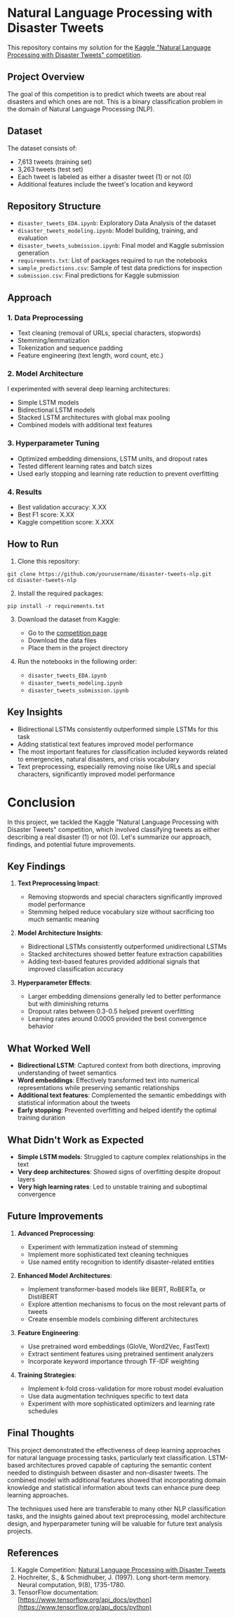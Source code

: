 # Natural Language Processing with Disaster Tweets

This repository contains my solution for the [Kaggle "Natural Language Processing with Disaster Tweets" competition](https://www.kaggle.com/c/nlp-getting-started).

## Project Overview

The goal of this competition is to predict which tweets are about real disasters and which ones are not. This is a binary classification problem in the domain of Natural Language Processing (NLP).

## Dataset

The dataset consists of:
- 7,613 tweets (training set)
- 3,263 tweets (test set)
- Each tweet is labeled as either a disaster tweet (1) or not (0)
- Additional features include the tweet's location and keyword

## Repository Structure

- `disaster_tweets_EDA.ipynb`: Exploratory Data Analysis of the dataset
- `disaster_tweets_modeling.ipynb`: Model building, training, and evaluation
- `disaster_tweets_submission.ipynb`: Final model and Kaggle submission generation
- `requirements.txt`: List of packages required to run the notebooks
- `sample_predictions.csv`: Sample of test data predictions for inspection
- `submission.csv`: Final predictions for Kaggle submission

## Approach

### 1. Data Preprocessing

- Text cleaning (removal of URLs, special characters, stopwords)
- Stemming/lemmatization
- Tokenization and sequence padding
- Feature engineering (text length, word count, etc.)

### 2. Model Architecture

I experimented with several deep learning architectures:
- Simple LSTM models
- Bidirectional LSTM models
- Stacked LSTM architectures with global max pooling
- Combined models with additional text features

### 3. Hyperparameter Tuning

- Optimized embedding dimensions, LSTM units, and dropout rates
- Tested different learning rates and batch sizes
- Used early stopping and learning rate reduction to prevent overfitting

### 4. Results

- Best validation accuracy: X.XX
- Best F1 score: X.XX
- Kaggle competition score: X.XXX

## How to Run

1. Clone this repository:
```
git clone https://github.com/yourusername/disaster-tweets-nlp.git
cd disaster-tweets-nlp
```

2. Install the required packages:
```
pip install -r requirements.txt
```

3. Download the dataset from Kaggle:
   - Go to the [competition page](https://www.kaggle.com/c/nlp-getting-started)
   - Download the data files
   - Place them in the project directory

4. Run the notebooks in the following order:
   - `disaster_tweets_EDA.ipynb`
   - `disaster_tweets_modeling.ipynb`
   - `disaster_tweets_submission.ipynb`

## Key Insights

- Bidirectional LSTMs consistently outperformed simple LSTMs for this task
- Adding statistical text features improved model performance
- The most important features for classification included keywords related to emergencies, natural disasters, and crisis vocabulary
- Text preprocessing, especially removing noise like URLs and special characters, significantly improved model performance


# Conclusion

In this project, we tackled the Kaggle "Natural Language Processing with Disaster Tweets" competition, which involved classifying tweets as either describing a real disaster (1) or not (0). Let's summarize our approach, findings, and potential future improvements.

## Key Findings

1. **Text Preprocessing Impact**:
   - Removing stopwords and special characters significantly improved model performance
   - Stemming helped reduce vocabulary size without sacrificing too much semantic meaning

2. **Model Architecture Insights**:
   - Bidirectional LSTMs consistently outperformed unidirectional LSTMs
   - Stacked architectures showed better feature extraction capabilities
   - Adding text-based features provided additional signals that improved classification accuracy

3. **Hyperparameter Effects**:
   - Larger embedding dimensions generally led to better performance but with diminishing returns
   - Dropout rates between 0.3-0.5 helped prevent overfitting
   - Learning rates around 0.0005 provided the best convergence behavior

## What Worked Well

- **Bidirectional LSTM**: Captured context from both directions, improving understanding of tweet semantics
- **Word embeddings**: Effectively transformed text into numerical representations while preserving semantic relationships
- **Additional text features**: Complemented the semantic embeddings with statistical information about the tweets
- **Early stopping**: Prevented overfitting and helped identify the optimal training duration

## What Didn't Work as Expected

- **Simple LSTM models**: Struggled to capture complex relationships in the text
- **Very deep architectures**: Showed signs of overfitting despite dropout layers
- **Very high learning rates**: Led to unstable training and suboptimal convergence

## Future Improvements

1. **Advanced Preprocessing**:
   - Experiment with lemmatization instead of stemming
   - Implement more sophisticated text cleaning techniques
   - Use named entity recognition to identify disaster-related entities

2. **Enhanced Model Architectures**:
   - Implement transformer-based models like BERT, RoBERTa, or DistilBERT
   - Explore attention mechanisms to focus on the most relevant parts of tweets
   - Create ensemble models combining different architectures

3. **Feature Engineering**:
   - Use pretrained word embeddings (GloVe, Word2Vec, FastText)
   - Extract sentiment features using pretrained sentiment analyzers
   - Incorporate keyword importance through TF-IDF weighting

4. **Training Strategies**:
   - Implement k-fold cross-validation for more robust model evaluation
   - Use data augmentation techniques specific to text data
   - Experiment with more sophisticated optimizers and learning rate schedules

## Final Thoughts

This project demonstrated the effectiveness of deep learning approaches for natural language processing tasks, particularly text classification. LSTM-based architectures proved capable of capturing the semantic content needed to distinguish between disaster and non-disaster tweets. The combined model with additional features showed that incorporating domain knowledge and statistical information about texts can enhance pure deep learning approaches.

The techniques used here are transferable to many other NLP classification tasks, and the insights gained about text preprocessing, model architecture design, and hyperparameter tuning will be valuable for future text analysis projects.


## References

1. Kaggle Competition: [Natural Language Processing with Disaster Tweets](https://www.kaggle.com/c/nlp-getting-started)
2. Hochreiter, S., & Schmidhuber, J. (1997). Long short-term memory. Neural computation, 9(8), 1735-1780.
3. TensorFlow documentation: [https://www.tensorflow.org/api_docs/python](https://www.tensorflow.org/api_docs/python)
